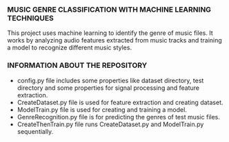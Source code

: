 ### MUSIC GENRE CLASSIFICATION WITH MACHINE LEARNING TECHNIQUES

This project uses machine learning to identify the genre of music files. It works by analyzing audio features extracted from music tracks and training a model to recognize different music styles.

### INFORMATION ABOUT THE REPOSITORY

- config.py file includes some properties like dataset directory, test directory and some properties for signal processing and feature extraction.
- CreateDataset.py file is used for feature extraction and creating dataset.
- ModelTrain.py file is used for creating and training a model.
- GenreRecognition.py file is for predicting the genres of test music files.
- CreateThenTrain.py file runs CreateDataset.py and ModelTrain.py sequentially.
